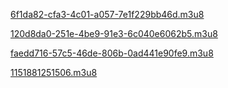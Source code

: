 [6f1da82-cfa3-4c01-a057-7e1f229bb46d.m3u8](https://bitly.com/3HlLuws)

[120d8da0-251e-4be9-91e3-6c040e6062b5.m3u8](https://bitly.com/2YILMvN)

[faedd716-57c5-46de-806b-0ad441e90fe9.m3u8](https://bitly.com/31RIeIN)

[1151881251506.m3u8](https://bitly.com/1151881251506)
